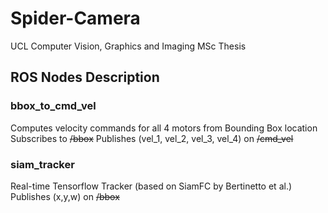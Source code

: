 # Spider-Camera
UCL Computer Vision, Graphics and Imaging MSc Thesis

## ROS Nodes Description
### bbox_to_cmd_vel 
Computes velocity commands for all 4 motors from Bounding Box location
Subscribes to ~~~~/bbox~~~~
Publishes (vel_1, vel_2, vel_3, vel_4) on ~~~~/cmd_vel~~~~

### siam_tracker 
Real-time Tensorflow Tracker (based on SiamFC by Bertinetto et al.)
Publishes (x,y,w) on ~~~~/bbox~~~~

